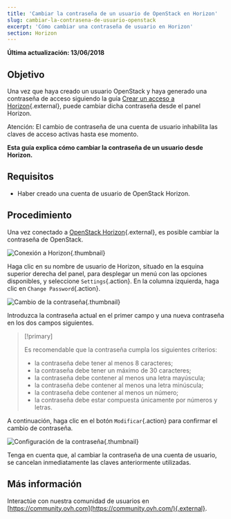 ```yaml
---
title: 'Cambiar la contraseña de un usuario de OpenStack en Horizon'
slug: cambiar-la-contrasena-de-usuario-openstack
excerpt: 'Cómo cambiar una contraseña de usuario en Horizon'
section: Horizon
---
```


**Última actualización: 13/06/2018**


## Objetivo

Una vez que haya creado un usuario OpenStack y haya generado una contraseña de acceso siguiendo la guía [Crear un acceso a Horizon](../crear_un_acceso_a_horizon/){.external}, puede cambiar dicha contraseña desde el panel Horizon. 

Atención: El cambio de contraseña de una cuenta de usuario inhabilita las claves de acceso activas hasta ese momento.

**Esta guía explica cómo cambiar la contraseña de un usuario desde Horizon.**


## Requisitos

- Haber creado una cuenta de usuario de OpenStack Horizon.


## Procedimiento

Una vez conectado a [OpenStack Horizon](https://horizon.cloud.ovh.net){.external}, es posible cambiar la contraseña de OpenStack.

![Conexión a Horizon](images/1_H_login_window.png){.thumbnail}

Haga clic en su nombre de usuario de Horizon, situado en la esquina superior derecha del panel, para desplegar un menú con las opciones disponibles,
y seleccione `Settings`{.action}. En la columna izquierda, haga clic en `Change Password`{.action}.

![Cambio de la contraseña](images/2_H_pass_change_option.png){.thumbnail}

Introduzca la contraseña actual en el primer campo y una nueva contraseña en los dos campos siguientes.

> [!primary]
>
> Es recomendable que la contraseña cumpla los siguientes criterios:
>
> - la contraseña debe tener al menos 8 caracteres;
> - la contraseña debe tener un máximo de 30 caracteres;
> - la contraseña debe contener al menos una letra mayúscula;
> - la contraseña debe contener al menos una letra minúscula;
> - la contraseña debe contener al menos un número;
> - la contraseña debe estar compuesta únicamente por números y letras.
>

A continuación, haga clic en el botón `Modificar`{.action} para confirmar el cambio de contraseña.

![Configuración de la contraseña](images/3_H_set_new_passord.png){.thumbnail}

Tenga en cuenta que, al cambiar la contraseña de una cuenta de usuario, se cancelan inmediatamente las claves anteriormente utilizadas.

## Más información

Interactúe con nuestra comunidad de usuarios en [https://community.ovh.com](https://community.ovh.com/){.external}.
